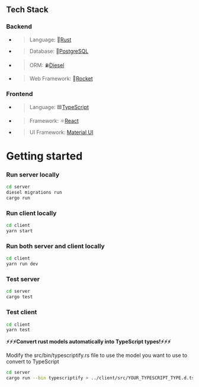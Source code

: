 ## Tech Stack

### Backend

- > Language: 🦀[Rust](https://www.rust-lang.org/)
- > Database: 🐘[PostgreSQL](https://www.postgresql.org/)
- > ORM: ⛽[Diesel](http://diesel.rs/)
- > Web Framework: 🚀[Rocket](https://rocket.rs/)

### Frontend

- > Language: 🟦[TypeScript](https://www.typescriptlang.org/)
- > Framework: ⚛️[React](https://reactjs.org/)
- > UI Framework: [Material UI](https://material-ui.com/)

# Getting started

### Run server locally

```bash
cd server
diesel migrations run
cargo run
```

### Run client locally

```bash
cd client
yarn start
```

### Run both server and client locally

```bash
cd client
yarn run dev
```

### Test server

```bash
cd server
cargo test
```

### Test client

```bash
cd client
yarn test
```

**⚡⚡⚡Convert rust models automatically into TypeScript types!⚡⚡⚡**

Modify the src/bin/typescriptify.rs file to use the model you want to use to convert to TypeScript

```bash
cd server
cargo run --bin typescriptify > ../client/src/YOUR_TYPESCRIPT_TYPE.d.ts
```
